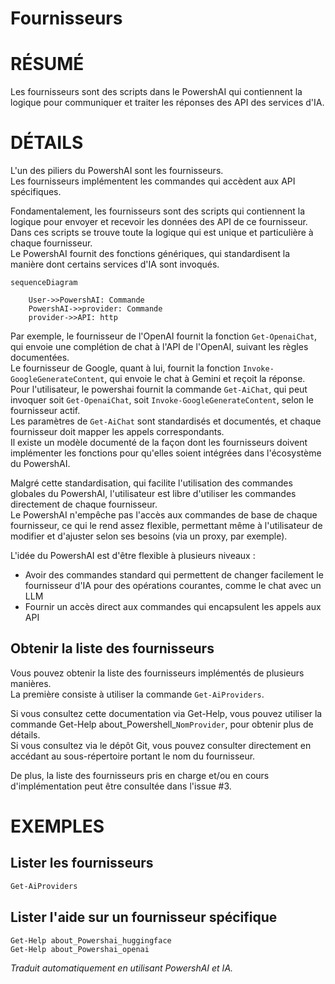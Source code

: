 ﻿# Fournisseurs  

# RÉSUMÉ <!--! @#Short -->  

Les fournisseurs sont des scripts dans le PowershAI qui contiennent la logique pour communiquer et traiter les réponses des API des services d'IA.  

# DÉTAILS <!--! @#Long -->  

L'un des piliers du PowershAI sont les fournisseurs.  
Les fournisseurs implémentent les commandes qui accèdent aux API spécifiques.  

Fondamentalement, les fournisseurs sont des scripts qui contiennent la logique pour envoyer et recevoir les données des API de ce fournisseur.  
Dans ces scripts se trouve toute la logique qui est unique et particulière à chaque fournisseur.  
Le PowershAI fournit des fonctions génériques, qui standardisent la manière dont certains services d'IA sont invoqués.  

```mermaid  
sequenceDiagram  

    User->>PowershAI: Commande  
    PowershAI->>provider: Commande  
    provider->>API: http  
```  

Par exemple, le fournisseur de l'OpenAI fournit la fonction `Get-OpenaiChat`, qui envoie une complétion de chat à l'API de l'OpenAI, suivant les règles documentées.  
Le fournisseur de Google, quant à lui, fournit la fonction `Invoke-GoogleGenerateContent`, qui envoie le chat à Gemini et reçoit la réponse.  
Pour l'utilisateur, le powershai fournit la commande `Get-AiChat`, qui peut invoquer soit `Get-OpenaiChat`, soit `Invoke-GoogleGenerateContent`, selon le fournisseur actif.  
Les paramètres de `Get-AiChat` sont standardisés et documentés, et chaque fournisseur doit mapper les appels correspondants.  
Il existe un modèle documenté de la façon dont les fournisseurs doivent implémenter les fonctions pour qu'elles soient intégrées dans l'écosystème du PowershAI.  

Malgré cette standardisation, qui facilite l'utilisation des commandes globales du PowershAI, l'utilisateur est libre d'utiliser les commandes directement de chaque fournisseur.  
Le PowershAI n'empêche pas l'accès aux commandes de base de chaque fournisseur, ce qui le rend assez flexible, permettant même à l'utilisateur de modifier et d'ajuster selon ses besoins (via un proxy, par exemple).  

L'idée du PowershAI est d'être flexible à plusieurs niveaux :  

- Avoir des commandes standard qui permettent de changer facilement le fournisseur d'IA pour des opérations courantes, comme le chat avec un LLM  
- Fournir un accès direct aux commandes qui encapsulent les appels aux API  

## Obtenir la liste des fournisseurs  

Vous pouvez obtenir la liste des fournisseurs implémentés de plusieurs manières.  
La première consiste à utiliser la commande `Get-AiProviders`.  

Si vous consultez cette documentation via Get-Help, vous pouvez utiliser la commande Get-Help about_Powershell_`NomProvider`, pour obtenir plus de détails.  
Si vous consultez via le dépôt Git, vous pouvez consulter directement en accédant au sous-répertoire portant le nom du fournisseur.  

De plus, la liste des fournisseurs pris en charge et/ou en cours d'implémentation peut être consultée dans l'issue #3.  

# EXEMPLES <!--! @#Ex -->  

## Lister les fournisseurs  

```powershell  
Get-AiProviders  
```  

## Lister l'aide sur un fournisseur spécifique  

```
Get-Help about_Powershai_huggingface  
Get-Help about_Powershai_openai  
```  


_Traduit automatiquement en utilisant PowershAI et IA._
